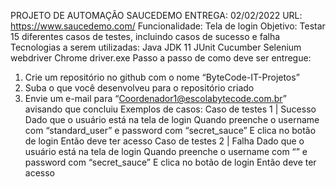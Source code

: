 PROJETO DE AUTOMAÇÃO SAUCEDEMO
ENTREGA: 02/02/2022
URL: https://www.saucedemo.com/
Funcionalidade: Tela de login
Objetivo: Testar 15 diferentes casos de testes, incluindo casos de sucesso e falha
Tecnologias a serem utilizadas:
Java JDK 11
JUnit
Cucumber
Selenium webdriver
Chrome driver.exe
Passo a passo de como deve ser entregue:
1. Crie um repositório no github com o nome “ByteCode-IT-Projetos”
2. Suba o que você desenvolveu para o repositório criado
3. Envie um e-mail para “Coordenador1@escolabytecode.com.br” avisando que concluiu
Exemplos de casos:
Caso de testes 1 | Sucesso
Dado que o usuário está na tela de login
Quando preenche o username com “standard_user” e password com “secret_sauce”
E clica no botão de login
Então deve ter acesso
Caso de testes 2 | Falha
Dado que o usuário está na tela de login
Quando preenche o username com “” e password com “secret_sauce”
E clica no botão de login
Então deve ter acesso
